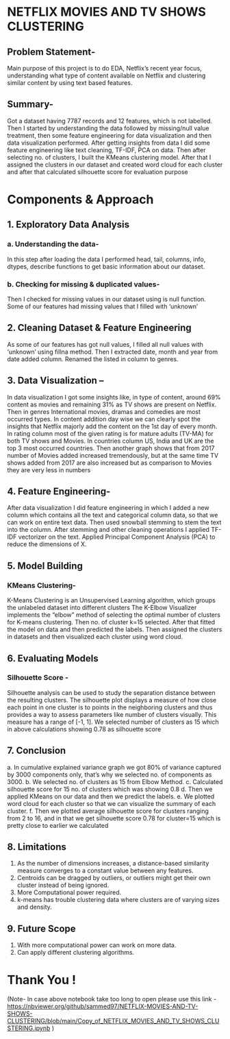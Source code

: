 # **NETFLIX MOVIES AND TV SHOWS CLUSTERING**

## Problem Statement-
Main purpose of this project is to do EDA, Netflix’s recent year focus, understanding 
what type of content available on Netflix and clustering similar content by using text based features.

## Summary- 
Got a dataset having 7787 records and 12 features, which is not labelled. Then I started by 
understanding the data followed by missing/null value treatment, then some feature engineering for data 
visualization and then data visualization performed. After getting insights from data I did some feature 
engineering like text cleaning, TF-IDF, PCA on data. Then after selecting no. of clusters, I built the 
KMeans clustering model. After that I assigned the clusters in our dataset and created word cloud for each 
cluster and after that calculated silhouette score for evaluation purpose

# Components & Approach
## 1. Exploratory Data Analysis
### a. Understanding the data- 
In this step after loading the data I performed head, tail, columns, 
info, dtypes, describe functions to get basic information about our dataset.
### b. Checking for missing & duplicated values- 
Then I checked for missing values in our dataset 
using is null function. Some of our features had missing values that I filled with ‘unknown’ 
## 2. Cleaning Dataset & Feature Engineering
As some of our features has got null values, I filled all null values with ‘unknown’ using fillna 
method. Then I extracted date, month and year from date added column. Renamed the listed in 
column to genres.
## 3. Data Visualization – 
In data visualization I got some insights like, in type of content, around 69% 
content as movies and remaining 31% as TV shows are present on Netflix. Then in genres 
International movies, dramas and comedies are most occurred types. In content addition day wise 
we can clearly spot the insights that Netflix majorly add the content on the 1st day of every month.
In rating column most of the given rating is for mature adults (TV-MA) for both TV shows and 
Movies. In countries column US, India and UK are the top 3 most occurred countries.
Then another graph shows that from 2017 number of Movies added increased tremendously, but at 
the same time TV shows added from 2017 are also increased but as comparison to Movies
they are very less in numbers
## 4. Feature Engineering- 
After data visualization I did feature engineering in which I added a new 
column which contains all the text and categorical column data, so that we can work on entire text 
data. Then used snowball stemming to stem the text into the column. After stemming and other 
cleaning operations I applied TF-IDF vectorizer on the text. Applied Principal Component 
Analysis (PCA) to reduce the dimensions of X.
## 5. Model Building
### KMeans Clustering-
K-Means Clustering is an Unsupervised Learning algorithm, which groups the unlabeled 
dataset into different clusters The K-Elbow Visualizer implements the “elbow” method of 
selecting the optimal number of clusters for K-means clustering. Then no. of cluster k=15 
selected. After that fitted the model on data and then predicted the labels. Then assigned the 
clusters in datasets and then visualized each cluster using word cloud.
## 6. Evaluating Models 
### Silhouette Score - 
Silhouette analysis can be used to study the separation distance between the 
resulting clusters. The silhouette plot displays a measure of how close each point in one cluster is 
to points in the neighboring clusters and thus provides a way to assess parameters like number of 
clusters visually. This measure has a range of [-1, 1].
We selected number of clusters as 15 which in above calculations showing 0.78 as silhouette 
score
## 7. Conclusion
a. In cumulative explained variance graph we got 80% of variance captured by 3000 components 
only, that’s why we selected no. of components as 3000. 
b. We selected no. of clusters as 15 from Elbow Method. 
c. Calculated silhouette score for 15 no. of clusters which was showing 0.8 
d. Then we applied KMeans on our data and then we predict the labels. 
e. We plotted word cloud for each cluster so that we can visualize the summary of each cluster. 
f. Then we plotted average silhouette score for clusters ranging from 2 to 16, and in that we get 
silhouette score 0.78 for cluster=15 which is pretty close to earlier we calculated
## 8. Limitations
1. As the number of dimensions increases, a distance-based similarity measure converges to a constant value between any features.
2. Centroids can be dragged by outliers, or outliers might get their own cluster instead of being ignored.
3. More Computational power required.
4. k-means has trouble clustering data where clusters are of varying sizes and density.
## 9. Future Scope
1. With more computational power can work on more data.
2. Can apply different clustering algorithms.

# Thank You !
(Note- In case above notebook take too long to open please use this link -
https://nbviewer.org/github/sammed97/NETFLIX-MOVIES-AND-TV-SHOWS-CLUSTERING/blob/main/Copy_of_NETFLIX_MOVIES_AND_TV_SHOWS_CLUSTERING.ipynb )
